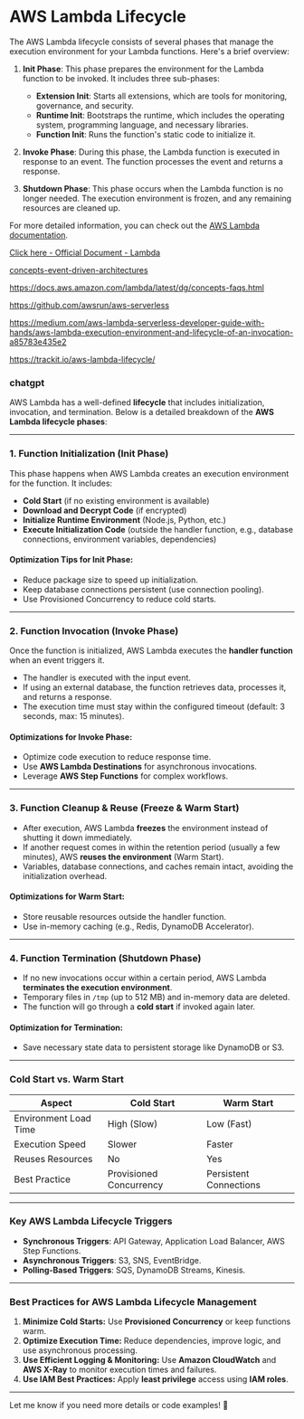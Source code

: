 # AWS Lambda Lifecycle

The AWS Lambda lifecycle consists of several phases that manage the execution environment for your Lambda functions. Here's a brief overview:

1. **Init Phase**: This phase prepares the environment for the Lambda function to be invoked. It includes three sub-phases:
   - **Extension Init**: Starts all extensions, which are tools for monitoring, governance, and security.
   - **Runtime Init**: Bootstraps the runtime, which includes the operating system, programming language, and necessary libraries.
   - **Function Init**: Runs the function's static code to initialize it.

2. **Invoke Phase**: During this phase, the Lambda function is executed in response to an event. The function processes the event and returns a response.

3. **Shutdown Phase**: This phase occurs when the Lambda function is no longer needed. The execution environment is frozen, and any remaining resources are cleaned up.

For more detailed information, you can check out the [AWS Lambda documentation](https://docs.aws.amazon.com/lambda/latest/dg/lambda-runtime-environment.html).


[Click here - Official Document - Lambda](https://docs.aws.amazon.com/lambda/latest/dg/lambda-runtime-environment.html)

[concepts-event-driven-architectures](https://docs.aws.amazon.com/lambda/latest/dg/concepts-event-driven-architectures.html)

https://docs.aws.amazon.com/lambda/latest/dg/concepts-faqs.html

https://github.com/awsrun/aws-serverless

https://medium.com/aws-lambda-serverless-developer-guide-with-hands/aws-lambda-execution-environment-and-lifecycle-of-an-invocation-a85783e435e2

https://trackit.io/aws-lambda-lifecycle/


### chatgpt

AWS Lambda has a well-defined **lifecycle** that includes initialization, invocation, and termination. Below is a detailed breakdown of the **AWS Lambda lifecycle phases**:

---

### **1. Function Initialization (Init Phase)**
This phase happens when AWS Lambda creates an execution environment for the function. It includes:

- **Cold Start** (if no existing environment is available)
- **Download and Decrypt Code** (if encrypted)
- **Initialize Runtime Environment** (Node.js, Python, etc.)
- **Execute Initialization Code** (outside the handler function, e.g., database connections, environment variables, dependencies)

#### **Optimization Tips for Init Phase:**
- Reduce package size to speed up initialization.
- Keep database connections persistent (use connection pooling).
- Use Provisioned Concurrency to reduce cold starts.

---

### **2. Function Invocation (Invoke Phase)**
Once the function is initialized, AWS Lambda executes the **handler function** when an event triggers it.

- The handler is executed with the input event.
- If using an external database, the function retrieves data, processes it, and returns a response.
- The execution time must stay within the configured timeout (default: 3 seconds, max: 15 minutes).

#### **Optimizations for Invoke Phase:**
- Optimize code execution to reduce response time.
- Use **AWS Lambda Destinations** for asynchronous invocations.
- Leverage **AWS Step Functions** for complex workflows.

---

### **3. Function Cleanup & Reuse (Freeze & Warm Start)**
- After execution, AWS Lambda **freezes** the environment instead of shutting it down immediately.
- If another request comes in within the retention period (usually a few minutes), AWS **reuses the environment** (Warm Start).
- Variables, database connections, and caches remain intact, avoiding the initialization overhead.

#### **Optimizations for Warm Start:**
- Store reusable resources outside the handler function.
- Use in-memory caching (e.g., Redis, DynamoDB Accelerator).

---

### **4. Function Termination (Shutdown Phase)**
- If no new invocations occur within a certain period, AWS Lambda **terminates the execution environment**.
- Temporary files in `/tmp` (up to 512 MB) and in-memory data are deleted.
- The function will go through a **cold start** if invoked again later.

#### **Optimization for Termination:**
- Save necessary state data to persistent storage like DynamoDB or S3.

---

### **Cold Start vs. Warm Start**
| **Aspect**        | **Cold Start** | **Warm Start** |
|------------------|--------------|--------------|
| Environment Load Time | High (Slow) | Low (Fast) |
| Execution Speed | Slower | Faster |
| Reuses Resources | No | Yes |
| Best Practice | Provisioned Concurrency | Persistent Connections |

---

### **Key AWS Lambda Lifecycle Triggers**
- **Synchronous Triggers**: API Gateway, Application Load Balancer, AWS Step Functions.
- **Asynchronous Triggers**: S3, SNS, EventBridge.
- **Polling-Based Triggers**: SQS, DynamoDB Streams, Kinesis.

---

### **Best Practices for AWS Lambda Lifecycle Management**
1. **Minimize Cold Starts:** Use **Provisioned Concurrency** or keep functions warm.
2. **Optimize Execution Time:** Reduce dependencies, improve logic, and use asynchronous processing.
3. **Use Efficient Logging & Monitoring:** Use **Amazon CloudWatch** and **AWS X-Ray** to monitor execution times and failures.
4. **Use IAM Best Practices:** Apply **least privilege** access using **IAM roles**.

---

Let me know if you need more details or code examples! 🚀